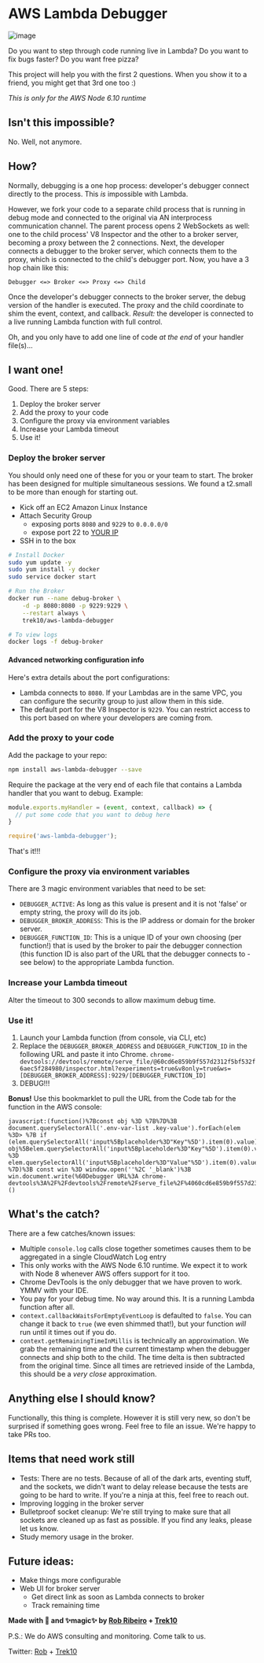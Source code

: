# AWS Lambda Debugger

![image](https://user-images.githubusercontent.com/1966409/30458183-6e14b2d4-9978-11e7-8808-7e4950509823.png)

Do you want to step through code running live in Lambda? Do you want to fix bugs faster?
Do you want free pizza?

This project will help you with the first 2 questions. When you show it to a friend,
you might get that 3rd one too :)

*This is only for the AWS Node 6.10 runtime*

## Isn't this impossible?

No. Well, not anymore.

## How?

Normally, debugging is a one hop process: developer's debugger connect directly to the process. This *is* impossible with Lambda.

However, we fork your code to a separate child process that is
running in debug mode and connected to the original via AN interprocess communication
channel. The parent process opens 2 WebSockets as well: one to the child process'
V8 Inspector and the other to a broker server, becoming a proxy between the 2
connections. Next, the developer connects a debugger to the broker server, which
connects them to the proxy, which is connected to the child's debugger port.
Now, you have a 3 hop chain like this:

```
Debugger <=> Broker <=> Proxy <=> Child
```

Once the developer's debugger connects to the broker server, the debug
version of the handler is executed. The proxy and the child coordinate to
shim the event, context, and callback. *Result:* the developer is connected
to a live running Lambda function with full control.

Oh, and you only have to add one line of code *at the end* of your handler file(s)...

## I want one!

Good. There are 5 steps:

1. Deploy the broker server
2. Add the proxy to your code
3. Configure the proxy via environment variables
4. Increase your Lambda timeout
5. Use it!

### Deploy the broker server

You should only need one of these for you or your team to start. The broker has
been designed for multiple simultaneous sessions. We found a t2.small to be more
than enough for starting out.

- Kick off an EC2 Amazon Linux Instance
- Attach Security Group
  - exposing ports `8080` and `9229` to `0.0.0.0/0`
  - expose port 22 to [YOUR IP](https://www.google.com/search?q=whats+my+ip)
- SSH in to the box

```bash
# Install Docker
sudo yum update -y
sudo yum install -y docker
sudo service docker start

# Run the Broker
docker run --name debug-broker \
    -d -p 8080:8080 -p 9229:9229 \
    --restart always \
    trek10/aws-lambda-debugger

# To view logs
docker logs -f debug-broker
```

#### Advanced networking configuration info

Here's extra details about the port configurations:

- Lambda connects to `8080`. If your Lambdas are in the same VPC,
you can configure the security group to just allow them in this side.
- The default port for the V8 Inspector is `9229`. You can restrict access
to this port based on where your developers are coming from.

### Add the proxy to your code

Add the package to your repo:

```bash
npm install aws-lambda-debugger --save
```

Require the package at the very end of each file that contains a Lambda handler
that you want to debug. Example:

```javascript
module.exports.myHandler = (event, context, callback) => {
  // put some code that you want to debug here
}

require('aws-lambda-debugger');
```

That's it!!!

### Configure the proxy via environment variables

There are 3 magic environment variables that need to be set:

- `DEBUGGER_ACTIVE`: As long as this value is present and it is not 'false'
or empty string, the proxy will do its job.
- `DEBUGGER_BROKER_ADDRESS`: This is the IP address or domain for the broker server.
- `DEBUGGER_FUNCTION_ID`: This is a unique ID of your own choosing (per function!)
that is used by the broker to pair the debugger connection (this function ID is also
part of the URL that the debugger connects to - see below) to the appropriate Lambda
function.

### Increase your Lambda timeout

Alter the timeout to 300 seconds to allow maximum debug time.

### Use it!

1. Launch your Lambda function (from console, via CLI, etc)
2. Replace the `DEBUGGER_BROKER_ADDRESS` and `DEBUGGER_FUNCTION_ID` in the following URL
and paste it into Chrome.
```chrome-devtools://devtools/remote/serve_file/@60cd6e859b9f557d2312f5bf532f6aec5f284980/inspector.html?experiments=true&v8only=true&ws=[DEBUGGER_BROKER_ADDRESS]:9229/[DEBUGGER_FUNCTION_ID]```
3. DEBUG!!!

**Bonus!** Use this bookmarklet to pull the URL from the Code tab for the function in the AWS console:

```
javascript:(function()%7Bconst obj %3D %7B%7D%3B document.querySelectorAll('.env-var-list .key-value').forEach(elem %3D> %7B if (elem.querySelectorAll('input%5Bplaceholder%3D"Key"%5D').item(0).value) obj%5Belem.querySelectorAll('input%5Bplaceholder%3D"Key"%5D').item(0).value%5D %3D elem.querySelectorAll('input%5Bplaceholder%3D"Value"%5D').item(0).value %7D)%3B const win %3D window.open(''%2C '_blank')%3B win.document.write(%60Debugger URL%3A chrome-devtools%3A%2F%2Fdevtools%2Fremote%2Fserve_file%2F%4060cd6e859b9f557d2312f5bf532f6aec5f284980%2Finspector.html%3Fexperiments%3Dtrue%26v8only%3Dtrue%26ws%3D%24%7Bobj.DEBUGGER_BROKER_ADDRESS%7D%3A9229%2F%24%7Bobj.DEBUGGER_FUNCTION_ID%7D%60)%7D)()
```

## What's the catch?

There are a few catches/known issues:

- Multiple `console.log` calls close together sometimes causes them to be
aggregated in a single CloudWatch Log entry
- This only works with the AWS Node 6.10 runtime. We expect it to work with
Node 8 whenever AWS offers support for it too.
- Chrome DevTools is the only debugger that we have proven to work. YMMV with
your IDE.
- You pay for your debug time. No way around this. It is a running Lambda
function after all.
- `context.callbackWaitsForEmptyEventLoop` is defaulted to `false`. You can
change it back to `true` (we even shimmed that!), but your function *will*
run until it times out if you do.
- `context.getRemainingTimeInMillis` is technically an approximation. We
grab the remaining time and the current timestamp when the debugger connects
and ship both to the child. The time delta is then subtracted from the original
time. Since all times are retrieved inside of the Lambda, this should be a
*very close* approximation.

## Anything else I should know?

Functionally, this thing is complete. However it is still very new,
so don't be surprised if something goes wrong. Feel free to file an issue.
We're happy to take PRs too.

## Items that need work still

- Tests: There are no tests. Because of all of the dark arts, eventing stuff,
and the sockets, we didn't want to delay release because the tests are going
to be hard to write. If you're a ninja at this, feel free to reach out.
- Improving logging in the broker server
- Bulletproof socket cleanup: We're still trying to make sure that all sockets
are cleaned up as fast as possible. If you find any leaks, please let us know.
- Study memory usage in the broker.

## Future ideas:

- Make things more configurable
- Web UI for broker server
  - Get direct link as soon as Lambda connects to broker
  - Track remaining time

**Made with :gift_heart: and :sparkles:magic:sparkles: by [Rob Ribeiro](https://github.com/azurelogic) + [Trek10](https://www.trek10.com/)**

P.S.: We do AWS consulting and monitoring. Come talk to us.

Twitter: [Rob](https://twitter.com/azurelogic) + [Trek10](https://twitter.com/trek10inc)